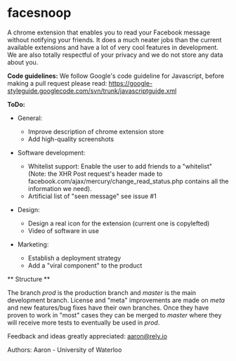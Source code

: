 facesnoop
=========

A chrome extension that enables you to read your Facebook message without notifying your friends. It does a much neater jobs than the current available extensions and have a lot of very cool features in development. We are also totally respectful of your privacy and we do not store any data about you. 

**Code guidelines:**
We follow Google's code guideline for Javascript, before making a pull request please read: https://google-styleguide.googlecode.com/svn/trunk/javascriptguide.xml

**ToDo:**

  * General:
    * Improve description of chrome extension store
    * Add high-quality screenshots

  * Software development:
    * Whitelist support: Enable the user to add friends to a "whitelist" (Note: the XHR Post request's header made to facebook.com/ajax/mercury/change_read_status.php contains all the information we need).
    * Artificial list of "seen message" see issue #1

  * Design:
    * Design a real icon for the extension (current one is copylefted)
    * Video of software in use

* Marketing:
    * Establish a deployment strategy
    * Add a "viral component" to the product

** Structure **

The branch *prod* is the production branch and *master* is the main development branch. 
License and "meta" improvements are made on *meta* and new features/bug fixes have their own branches. Once they have proven to work in "most" cases they can be merged to *master* where they will receive more tests to eventually be used in *prod*.


Feedback and ideas greatly appreciated: aaron@rely.io

Authors:
Aaron - University of Waterloo
